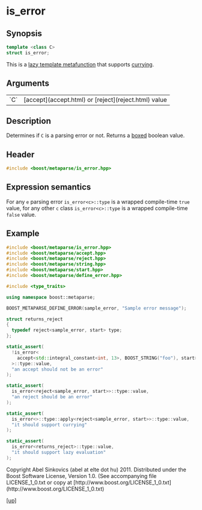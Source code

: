 # is_error

## Synopsis

```cpp
template <class C>
struct is_error;
```


This is a [lazy template metafunction](lazy_metafunction.html) that supports
[currying](currying.html).

## Arguments

<table cellpadding='0' cellspacing='0'>
  <tr>
    <td>`C`</td>
    <td>[accept](accept.html) or [reject](reject.html) value</td>
  </tr>
</table>

## Description

Determines if `C` is a parsing error or not. Returns a [boxed](boxed_value.html)
boolean value.

## Header

```cpp
#include <boost/metaparse/is_error.hpp>
```

## Expression semantics

For any `e` parsing error `is_error<c>::type` is a wrapped compile-time `true`
value, for any other `c` class `is_error<c>::type` is a wrapped compile-time
`false` value.

## Example

```cpp
#include <boost/metaparse/is_error.hpp>
#include <boost/metaparse/accept.hpp>
#include <boost/metaparse/reject.hpp>
#include <boost/metaparse/string.hpp>
#include <boost/metaparse/start.hpp>
#include <boost/metaparse/define_error.hpp>

#include <type_traits>

using namespace boost::metaparse;

BOOST_METAPARSE_DEFINE_ERROR(sample_error, "Sample error message");

struct returns_reject
{
  typedef reject<sample_error, start> type;
};

static_assert(
  !is_error<
    accept<std::integral_constant<int, 13>, BOOST_STRING("foo"), start>
  >::type::value,
  "an accept should not be an error"
);

static_assert(
  is_error<reject<sample_error, start>>::type::value,
  "an reject should be an error"
);

static_assert(
  is_error<>::type::apply<reject<sample_error, start>>::type::value,
  "it should support currying"
);

static_assert(
  is_error<returns_reject>::type::value,
  "it should support lazy evaluation"
);
```

<p class="copyright">
Copyright Abel Sinkovics (abel at elte dot hu) 2011.
Distributed under the Boost Software License, Version 1.0.
(See accompanying file LICENSE_1_0.txt or copy at
[http://www.boost.org/LICENSE_1_0.txt](http://www.boost.org/LICENSE_1_0.txt)
</p>

[[up]](reference.html)

